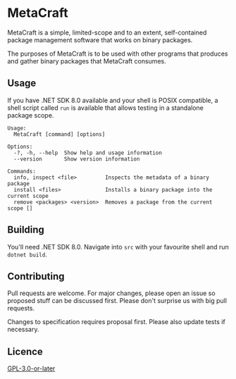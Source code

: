 # MetaCraft

MetaCraft is a simple, limited-scope and to an extent, self-contained package
management software that works on binary packages.

The purposes of MetaCraft is to be used with other programs that produces and
gather binary packages that MetaCraft consumes.

## Usage

If you have .NET SDK 8.0 available and your shell is POSIX compatible, a shell
script called `run` is available that allows testing in a standalone package
scope.

```plain
Usage:
  MetaCraft [command] [options]

Options:
  -?, -h, --help  Show help and usage information
  --version       Show version information

Commands:
  info, inspect <file>         Inspects the metadata of a binary package
  install <files>              Installs a binary package into the current scope
  remove <packages> <version>  Removes a package from the current scope []
```

## Building

You'll need .NET SDK 8.0. Navigate into `src` with your favourite shell and run
`dotnet build`.

## Contributing

Pull requests are welcome. For major changes, please open an issue so proposed
stuff can be discussed first. Please don't surprise us with big pull requests.

Changes to specification requires proposal first. Please also update tests if
necessary.

## Licence

[GPL-3.0-or-later](COPYING)
